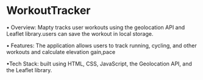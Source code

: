 # WorkoutTracker
• Overview: Mapty tracks user workouts using the geolocation API and Leaflet
            library.users can save the workout in local storage.


• Features: The application allows users to track running, cycling, and other
            workouts and calculate elevation gain,pace


•Tech Stack: built using HTML, CSS, JavaScript, the Geolocation API, and the
             Leaflet library.

